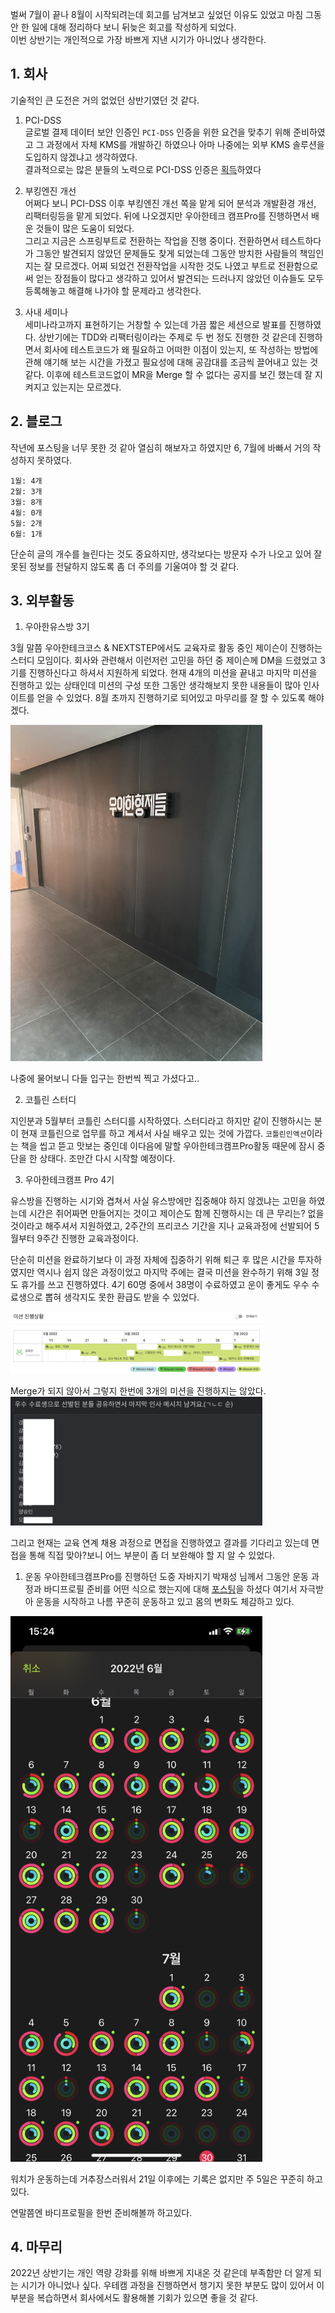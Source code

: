 벌써 7월이 끝나 8월이 시작되려는데 회고를 남겨보고 싶었던 이유도 있었고 마침 그동안 한 일에 대해 정리하다 보니 뒤늦은 회고를 작성하게 되었다.  
이번 상반기는 개인적으로 가장 바쁘게 지낸 시기가 아니었나 생각한다.  

## 1. 회사
기술적인 큰 도전은 거의 없었던 상반기였던 것 같다. 

1) PCI-DSS  
글로벌 결제 데이터 보안 인증인 `PCI-DSS` 인증을 위한 요건을 맞추기 위해 준비하였고 그 과정에서 자체 KMS를 개발하긴 하였으나 아마 나중에는 외부 KMS 솔루션을 도입하지 않겠냐고 생각하였다.  
결과적으로는 많은 분들의 노력으로 PCI-DSS 인증은 [획득](https://www.etnews.com/20220422000011)하였다

1) 부킹엔진 개선  
어쩌다 보니 PCI-DSS 이후 부킹엔진 개선 쪽을 맡게 되어 분석과 개발환경 개선, 리팩터링등을 맡게 되었다. 뒤에 나오겠지만 우아한테크 캠프Pro를 진행하면서 배운 것들이 많은 도움이 되었다.  
그리고 지금은 스프링부트로 전환하는 작업을 진행 중이다. 전환하면서 테스트하다가 그동안 발견되지 않았던 문제들도 찾게 되었는데 그동안 방치한 사람들의 책임인지는 잘 모르겠다. 어찌 되었건 전환작업을 시작한 것도 나였고 부트로 전환함으로써 얻는 장점들이 많다고 생각하고 있어서 발견되는 드러나지 않았던 이슈들도 모두 등록해놓고 해결해 나가야 할 문제라고 생각한다.

3) 사내 세미나  
세미나라고까지 표현하기는 거창할 수 있는데 가끔 짧은 세션으로 발표를 진행하였다. 상반기에는 TDD와 리팩터링이라는 주제로 두 번 정도 진행한 것 같은데 진행하면서 회사에 테스트코드가 왜 필요하고 어떠한 이점이 있는지, 또 작성하는 방법에 관해 얘기해 보는 시간을 가졌고 필요성에 대해 공감대를 조금씩 끌어내고 있는 것 같다. 이후에 테스트코드없이 MR을 Merge 할 수 없다는 공지를 보긴 했는데 잘 지켜지고 있는지는 모르겠다.

## 2. 블로그
작년에 포스팅을 너무 못한 것 같아 열심히 해보자고 하였지만 6, 7월에 바빠서 거의 작성하지 못하였다. 
```
1월: 4개
2월: 3개
3월: 8개
4월: 0개
5월: 2개
6월: 1개
```
단순히 글의 개수를 늘린다는 것도 중요하지만, 생각보다는 방문자 수가 나오고 있어 잘못된 정보를 전달하지 않도록 좀 더 주의를 기울여야 할 것 같다.

## 3. 외부활동
1) 우아한유스방 3기  

3월 말쯤 우아한테크코스 & NEXTSTEP에서도 교육자로 활동 중인 제이슨이 진행하는 스터디 모임이다. 회사와 관련해서 이런저런 고민을 하던 중 제이슨께 DM을 드렸었고 3기를 진행하신다고 하셔서 지원하게 되었다. 현재 4개의 미션을 끝내고 마지막 미션을 진행하고 있는 상태인데 미션의 구성 또한 그동안 생각해보지 못한 내용들이 많아 인사이트를 얻을 수 있었다. 8월 초까지 진행하기로 되어있고 마무리를 잘 할 수 있도록 해야겠다.

<img src="https://github.com/yangseungin/TIL/blob/master/%ED%9A%8C%EA%B3%A0/%EC%82%AC%EC%A7%84/%ED%85%8C%ED%81%AC%EC%82%B4%EB%A1%B1.JPG?raw=true" width="80%">  

나중에 물어보니 다들 입구는 한번씩 찍고 가셨다고..

2) 코틀린 스터디  

지인분과 5월부터 코틀린 스터디를 시작하였다. 스터디라고 하지만 같이 진행하시는 분이 현재 코틀린으로 업무를 하고 계셔서 사실 배우고 있는 것에 가깝다. `코틀린인액션`이라는 책을 씹고 뜯고 맛보는 중인데 이다음에 말할 우아한테크캠프Pro활동 때문에 잠시 중단을 한 상태다. 조만간 다시 시작할 예정이다.

3) 우아한테크캠프 Pro 4기

유스방을 진행하는 시기와 겹쳐서 사실 유스방에만 집중해야 하지 않겠냐는 고민을 하였는데 시간은 쥐어짜면 만들어지는 것이고 제이슨도 함께 진행하시는 데 큰 무리는? 없을 것이라고 해주셔서 지원하였고, 2주간의 프리코스 기간을 지나 교육과정에 선발되어 5월부터 9주간 진행한 교육과정이다.

단순히 미션을 완료하기보다 이 과정 자체에 집중하기 위해 퇴근 후 많은 시간을 투자하였지만 역시나 쉽지 않은 과정이었고 마지막 주에는 결국 미션을 완수하기 위해 3일 정도 휴가를 쓰고 진행하였다. 4기 60명 중에서 38명이 수료하였고 운이 좋게도 우수 수료생으로 뽑혀 생각지도 못한 환급도 받을 수 있었다.

<img src="https://github.com/yangseungin/TIL/blob/master/%ED%9A%8C%EA%B3%A0/%EC%82%AC%EC%A7%84/%EB%AF%B8%EC%85%98.png?raw=true" width="80%">

Merge가 되지 않아서 그렇지 한번에 3개의 미션을 진행하지는 않았다.
<img src="https://github.com/yangseungin/TIL/blob/master/%ED%9A%8C%EA%B3%A0/%EC%82%AC%EC%A7%84/%EC%9A%B0%EC%88%98%EC%88%98%EB%A3%8C.png?raw=true" width="80%">





그리고 현재는 교육 연계 채용 과정으로 면접을 진행하였고 결과를 기다리고 있는데 면접을 통해 직접 맞아?보니 어느 부분이 좀 더 보완해야 할 지 알 수 있었다.

1) 운동
우아한테크캠프Pro를 진행하던 도중 자바지기 박재성 님께서 그동안 운동 과정과 바디프로필 준비를 어떤 식으로 했는지에 대해 [포스팅](https://brunch.co.kr/@javajigi/28)을 하셨다
여기서 자극받아 운동을 시작하고 나름 꾸준히 운동하고 있고 몸의 변화도 체감하고 있다.

<img src="https://github.com/yangseungin/TIL/blob/master/%ED%9A%8C%EA%B3%A0/%EC%82%AC%EC%A7%84/%EC%9A%B4%EB%8F%99.PNG?raw=true" width="80%">

워치가 운동하는데 거추장스러워서 21일 이후에는 기록은 없지만 주 5일은 꾸준히 하고 있다.

연말쯤엔 바디프로필을 한번 준비해볼까 하고있다.

## 4. 마무리
2022년 상반기는 개인 역량 강화를 위해 바쁘게 지내온 것 같은데 부족함만 더 알게 되는 시기가 아니었나 싶다. 우테캠 과정을 진행하면서 챙기지 못한 부분도 많이 있어서 이 부분을 복습하면서 회사에서도 활용해볼 기회가 있으면 좋을 것 같다.